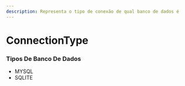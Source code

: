 ```yaml
---
description: Representa o tipo de conexão de qual banco de dados é
---
```


# ConnectionType



### Tipos De Banco De Dados

* MYSQL
* SQLITE
